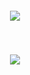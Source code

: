 

<a href="https://github.com/anuraghazra/github-readme-stats">
<img style="padding: 10px" vspace=10 hspace=10 align="center" src="https://github-readme-stats.vercel.app/api?username=saagar-parikh&count_private=true&show_icons=true&theme=radical" />
</a>

<p>
</p>
<p>
<a href="https://github.com/anuraghazra/convoychat">
<img style="padding: 10px" vspace=10 hspace=10 align="center" src="https://github-readme-stats.vercel.app/api/top-langs/?username=saagar-parikh&layout=compact" />
</a>

<!--
**saagar-parikh/saagar-parikh** is a ✨ _special_ ✨ repository because its `README.md` (this file) appears on your GitHub profile.

Here are some ideas to get you started:

- 🔭 I’m currently working on ...
- 🌱 I’m currently learning ...
- 👯 I’m looking to collaborate on ...
- 🤔 I’m looking for help with ...
- 💬 Ask me about ...
- 📫 How to reach me: ...
- 😄 Pronouns: ...
- ⚡ Fun fact: ...
-->
